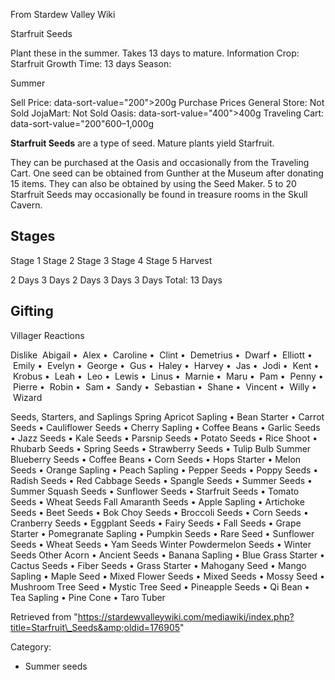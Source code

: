 From Stardew Valley Wiki

Starfruit Seeds

Plant these in the summer. Takes 13 days to mature. Information Crop: Starfruit Growth Time: 13 days Season:

Summer

Sell Price: data-sort-value="200"&gt;200g Purchase Prices General Store: Not Sold JojaMart: Not Sold Oasis: data-sort-value="400"&gt;400g Traveling Cart: data-sort-value="200"600–1,000g

**Starfruit Seeds** are a type of seed. Mature plants yield Starfruit.

They can be purchased at the Oasis and occasionally from the Traveling Cart. One seed can be obtained from Gunther at the Museum after donating 15 items. They can also be obtained by using the Seed Maker. 5 to 20 Starfruit Seeds may occasionally be found in treasure rooms in the Skull Cavern.

## Stages

Stage 1 Stage 2 Stage 3 Stage 4 Stage 5 Harvest

2 Days 3 Days 2 Days 3 Days 3 Days Total: 13 Days

## Gifting

Villager Reactions

Dislike  Abigail •  Alex •  Caroline •  Clint •  Demetrius •  Dwarf •  Elliott •  Emily •  Evelyn •  George •  Gus •  Haley •  Harvey •  Jas •  Jodi •  Kent •  Krobus •  Leah •  Leo •  Lewis •  Linus •  Marnie •  Maru •  Pam •  Penny •  Pierre •  Robin •  Sam •  Sandy •  Sebastian •  Shane •  Vincent •  Willy •  Wizard

Seeds, Starters, and Saplings Spring Apricot Sapling • Bean Starter • Carrot Seeds • Cauliflower Seeds • Cherry Sapling • Coffee Beans • Garlic Seeds • Jazz Seeds • Kale Seeds • Parsnip Seeds • Potato Seeds • Rice Shoot • Rhubarb Seeds • Spring Seeds • Strawberry Seeds • Tulip Bulb Summer Blueberry Seeds • Coffee Beans • Corn Seeds • Hops Starter • Melon Seeds • Orange Sapling • Peach Sapling • Pepper Seeds • Poppy Seeds • Radish Seeds • Red Cabbage Seeds • Spangle Seeds • Summer Seeds • Summer Squash Seeds • Sunflower Seeds • Starfruit Seeds • Tomato Seeds • Wheat Seeds Fall Amaranth Seeds • Apple Sapling • Artichoke Seeds • Beet Seeds • Bok Choy Seeds • Broccoli Seeds • Corn Seeds • Cranberry Seeds • Eggplant Seeds • Fairy Seeds • Fall Seeds • Grape Starter • Pomegranate Sapling • Pumpkin Seeds • Rare Seed • Sunflower Seeds • Wheat Seeds • Yam Seeds Winter Powdermelon Seeds • Winter Seeds Other Acorn • Ancient Seeds • Banana Sapling • Blue Grass Starter • Cactus Seeds • Fiber Seeds • Grass Starter • Mahogany Seed • Mango Sapling • Maple Seed • Mixed Flower Seeds • Mixed Seeds • Mossy Seed • Mushroom Tree Seed • Mystic Tree Seed • Pineapple Seeds • Qi Bean • Tea Sapling • Pine Cone • Taro Tuber

Retrieved from "https://stardewvalleywiki.com/mediawiki/index.php?title=Starfruit\_Seeds&amp;oldid=176905"

Category:

- Summer seeds